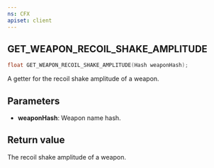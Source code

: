 ```yaml
---
ns: CFX
apiset: client
---
```

## GET_WEAPON_RECOIL_SHAKE_AMPLITUDE

```c
float GET_WEAPON_RECOIL_SHAKE_AMPLITUDE(Hash weaponHash);
```

A getter for the recoil shake amplitude of a weapon.

## Parameters
* **weaponHash**: Weapon name hash.

## Return value
The recoil shake amplitude of a weapon.